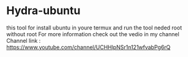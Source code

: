 # Hydra-ubuntu
this tool for install ubuntu in youre termux and run the tool neded root without root
For more information check out the vedio in my channel
Channel link : https://www.youtube.com/channel/UCHHlpNSr1n121wfvabPg6rQ
